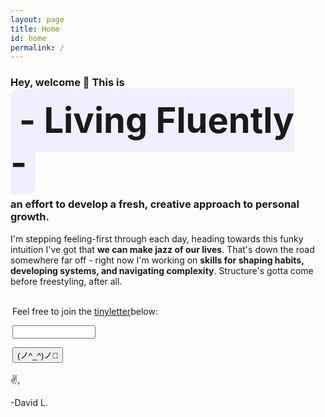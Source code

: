 ```yaml
---
layout: page  
title: Home
id: home
permalink: /
---
```


### Hey, welcome 🙌 This is


<span style="padding: .3em .25em; background-color: #efefff; font-size: 3.5rem; font-weight: bold; border-radius: 11px;"> - Living Fluently - </span>


### an effort to develop a fresh, creative approach to personal growth.

I'm stepping feeling-first through each day, heading towards this funky intuition I've got that **we can make jazz of our lives**. That's down the road somewhere far off - right now I'm working on **skills for shaping habits, developing systems, and navigating complexity**. Structure's gotta come before freestyling, after all.

<form style="border:0px solid #ccc;padding:3px;text-align:left;" action="https://tinyletter.com/livingfluently" method="post" target="popupwindow" onsubmit="window.open('https://tinyletter.com/livingfluently', 'popupwindow', 'scrollbars=yes,width=800,height=600');return true"><p><label for="tlemail"> Feel free to join the <a href="https://tinyletter.com" target="_blank">tinyletter</a>below: </label></p><p><input type="text" style="width:133px;" name="email" id="tlemail" value=""/></p><input type="hidden" value="1" name="embed"/><input type="submit" value="(ノ^_^)ノ📧" /></form>
        







✌️,  

-David L.
